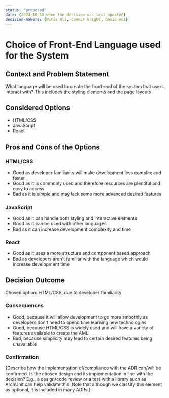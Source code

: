 ```yaml
---
status: "proposed"
date: {2024-10-10 when the decision was last updated}
decision-makers: {Waris Ali, Connor Wright, David Ani}
---
```


# Choice of Front-End Language used for the System

## Context and Problem Statement

What language will be used to create the front-end of the system that users interact with? This includes the styling elements
and the page layouts

## Considered Options

* HTML/CSS
* JavaScript
* React

## Pros and Cons of the Options

### HTML/CSS

* Good as developer familiarity will make development less complex and faster
* Good as it is commonly used and therefore resources are plentiful and easy to access
* Bad as it is simple and may lack some more advanced desired features 

### JavaScript

* Good as it can handle both styling and interactive elements
* Good as it can be used with other languages
* Bad as it can increase development complexity and time

### React

* Good as it uses a more structure and component based approach
* Bad as developers aren't familiar with the language which would increase development time

## Decision Outcome

Chosen option: HTML/CSS, due to developer familiarity

### Consequences

* Good, because it will allow development to go more smoothly as developers don't need to spend time learning new technologies
* Good, because HTML/CSS is widely used and will have a variety of features available to create the AML
* Bad, because simplicity may lead to certain desired features being unavailable

### Confirmation

{Describe how the implementation of/compliance with the ADR can/will be confirmed. Is the chosen design and its implementation in line with the decision? E.g., a design/code review or a test with a library such as ArchUnit can help validate this. Note that although we classify this element as optional, it is included in many ADRs.}

